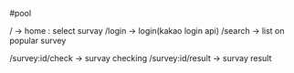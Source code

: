 #pool


/ -> home : select survay
/login -> login(kakao login api)
/search -> list on popular survey



/survey:id/check -> survay checking
/survey:id/result -> survay result
